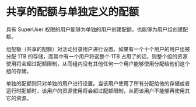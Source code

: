 # 共享的配额与单独定义的配额

具有 SuperUser
权限的用户能够为单独的用户创建配额，也能够为用户组创建配额。

组配额（共享的配额）对活动目录用户进行设置。如果有一个十个用户的用户组被分配
1TB 的存储，而其中有一个用户将这整个 1TB
占用了的话，则整个组的资源使用将会超过配额限制，从而组内没有其他任何一个用户能够使用分配给他们这个组的存储。

单独的配额则只对单独的用户进行设置。当该用户使用了所有分配给他的存储或者运行时配额时，该用户的资源使用将会超过配额限制，从而该用户不能够再使用其它的资源。

